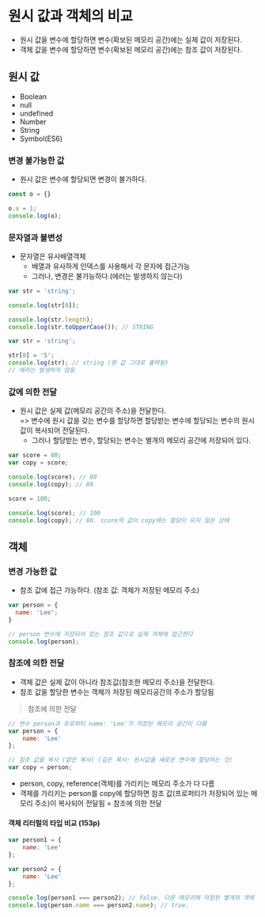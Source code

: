 # 원시 값과 객체의 비교
- 원시 값을 변수에 할당하면 변수(확보된 메모리 공간)에는 실제 값이 저장된다.
- 객체 값을 변수에 할당하면 변수(확보된 메모리 공간)에는 참조 값이 저장된다.

## 원시 값
- Boolean
- null
- undefined
- Number
- String
- Symbol(ES6)

### 변경 불가능한 값
- 원시 값은 변수에 할당되면 변경이 불가하다.
```javascript
const o = {}

o.a = 1;
console.log(o);
```

### 문자열과 불변성
- 문자열은 유사배열객체
  - 배열과 유사하게 인덱스를 사용해서 각 문자에 접근가능
  - 그러나, 변경은 불가능하다.(에러는 발생하지 않는다)
```javascript
var str = 'string';

console.log(str[0]);

console.log(str.length);
console.log(str.toUpperCase()); // STRING
```
```javascript
var str = 'string';

str[0] = 'S';
console.log(str); // string (원 값 그대로 출력됨)
// 에러는 발생하지 않음
```

### 값에 의한 전달
- 원시 값은 실제 값(메모리 공간의 주소)을 전달한다.  
  => 변수에 원시 값을 갖는 변수를 할당하면 할당받는 변수에 할당되는 변수의 원시 값이 복사되어 전달된다.
  - 그러나 할당받는 변수, 할당되는 변수는 별개의 메모리 공간에 저장되어 있다.
```javascript
var score = 80;
var copy = score;

console.log(score); // 80
console.log(copy); // 80

score = 100;

console.log(score); // 100
console.log(copy); // 80. score의 값이 copy에는 할당이 되지 않은 상태
```

## 객체
### 변경 가능한 값
- 참조 값에 접근 가능하다. (참조 값: 객체가 저장된 메모리 주소)
```javascript
var person = {
  name: 'Lee';
}

// person 변수에 저장되어 있는 참조 값으로 실제 객체에 접근한다
console.log(person);
```

### 참조에 의한 전달
- 객체 값은 실제 값이 아니라 참조값(참조한 메모리 주소)을 전달한다.
- 참조 값을 할당한 변수는 객체가 저장된 메모리공간의 주소가 할당됨
> 참조에 의한 전달
```javascript
// 변수 person과 프로퍼티 name: 'Lee'가 저장된 메모리 공간이 다름
var person = {
    name: 'Lee'
};

// 참조 값을 복사 (얕은 복사) (깊은 복사: 원시값을 새로운 변수에 할당하는 것)
var copy = person;
```
- person, copy, reference(객체)를 가리키는 메모리 주소가 다 다름
- 객체를 가리키는 person를 copy에 할당하면 참조 값(프로퍼티가 저장되어 있는 메모리 주소)이 복사되어 전달됨 = 참조에 의한 전달

#### 객체 리터럴의 타입 비교 (153p)
```javascript
var person1 = {
    name: 'Lee'
};

var person2 = {
    name: 'Lee'
};

console.log(person1 === person2); // false. 다른 메모리에 저장된 별개의 객체
console.log(person.name === person2.name); // true. 
```